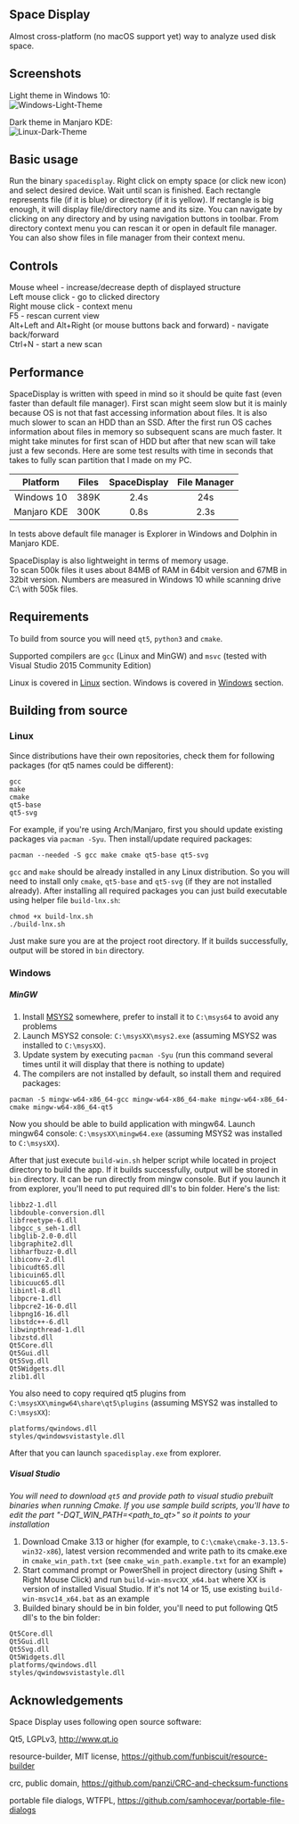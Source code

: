 Space Display
-------------

Almost cross-platform (no macOS support yet) way to analyze used disk space.

Screenshots
-----------

Light theme in Windows 10:  
![Windows-Light-Theme](images/win-light.png)

Dark theme in Manjaro KDE:  
![Linux-Dark-Theme](images/linux-dark.png)


Basic usage
-----------

Run the binary `spacedisplay`. Right click on empty space (or click new icon) and select desired device.
Wait until scan is finished.
Each rectangle represents file (if it is blue) or directory (if it is yellow).
If rectangle is big enough, it will display file/directory name and its size. You can navigate by clicking
on any directory and by using navigation buttons in toolbar. From directory context menu you can
rescan it or open in default file manager. You can also show files in file manager from their context menu.

Controls
--------
Mouse wheel - increase/decrease depth of displayed structure  
Left mouse click - go to clicked directory  
Right mouse click - context menu  
F5 - rescan current view  
Alt+Left and Alt+Right (or mouse buttons back and forward) - navigate back/forward  
Ctrl+N - start a new scan


Performance
----------

SpaceDisplay is written with speed in mind so it should be quite fast (even faster than default file manager).
First scan might seem slow but it is mainly because OS is not that fast accessing information about files.
It is also much slower to scan an HDD than an SSD.
After the first run OS caches information about files in memory so subsequent scans are much faster.
It might take minutes for first scan of HDD but after that new scan will take just a few seconds.
Here are some test results with time in seconds that takes to fully scan partition that I made on my PC.

|   Platform  | Files | SpaceDisplay | File Manager |
|:-----------:|-------|:------------:|:------------:|
|  Windows 10 | 389K  |     2.4s     |      24s     |
| Manjaro KDE | 300K  |     0.8s     |     2.3s     |

In tests above default file manager is Explorer in Windows and Dolphin in Manjaro KDE.

SpaceDisplay is also lightweight in terms of memory usage.  
To scan 500k files it uses about 84MB of RAM in 64bit version and 67MB in 32bit version.
Numbers are measured in Windows 10 while scanning drive C:\ with 505k files.


Requirements
------------

To build from source you will need `qt5`, `python3` and `cmake`.

Supported compilers are `gcc` (Linux and MinGW) and `msvc`
(tested with Visual Studio 2015 Community Edition)

Linux is covered in [Linux](#Linux) section.
Windows is covered in [Windows](#Windows) section.


Building from source
--------------------

### Linux

Since distributions have their own repositories, check them for following packages (for qt5 names could be different):
~~~
gcc
make
cmake
qt5-base
qt5-svg
~~~
For example, if you're using Arch/Manjaro, first you should update existing packages via `pacman -Syu`.
Then install/update required packages:
~~~
pacman --needed -S gcc make cmake qt5-base qt5-svg
~~~
`gcc` and `make` should be already installed in any Linux distribution.
So you will need to install only `cmake`, `qt5-base` and `qt5-svg` (if they are not installed already).
After installing all required packages you can just build executable using helper file `build-lnx.sh`:
~~~
chmod +x build-lnx.sh
./build-lnx.sh
~~~
Just make sure you are at the project root directory.
If it builds successfully, output will be stored in `bin` directory.


### Windows

##### MinGW

1. Install [MSYS2](https://www.msys2.org) somewhere, prefer to install it to `C:\msys64` to avoid any problems
2. Launch MSYS2 console: `C:\msysXX\msys2.exe` (assuming MSYS2 was installed to `C:\msysXX`).
3. Update system by executing `pacman -Syu`
(run this command several times until it will display that there is nothing to update)
4. The compilers are not installed by default, so install them and required packages:
~~~
pacman -S mingw-w64-x86_64-gcc mingw-w64-x86_64-make mingw-w64-x86_64-cmake mingw-w64-x86_64-qt5
~~~
Now you should be able to build application with mingw64. Launch mingw64 console:
`C:\msysXX\mingw64.exe` (assuming MSYS2 was installed to `C:\msysXX`).

After that just execute `build-win.sh` helper script while located in project directory to build the app.
If it builds successfully, output will be stored in `bin` directory. It can be run directly from mingw console.
But if you launch it from explorer, you'll need to put required dll's to bin folder. Here's the list:
~~~
libbz2-1.dll
libdouble-conversion.dll
libfreetype-6.dll
libgcc_s_seh-1.dll
libglib-2.0-0.dll
libgraphite2.dll
libharfbuzz-0.dll
libiconv-2.dll
libicudt65.dll
libicuin65.dll
libicuuc65.dll
libintl-8.dll
libpcre-1.dll
libpcre2-16-0.dll
libpng16-16.dll
libstdc++-6.dll
libwinpthread-1.dll
libzstd.dll
Qt5Core.dll
Qt5Gui.dll
Qt5Svg.dll
Qt5Widgets.dll
zlib1.dll
~~~
You also need to copy required qt5 plugins from `C:\msysXX\mingw64\share\qt5\plugins` (assuming MSYS2 was installed to `C:\msysXX`):
~~~
platforms/qwindows.dll
styles/qwindowsvistastyle.dll
~~~
After that you can launch `spacedisplay.exe` from explorer.


##### Visual Studio 

_You will need to download `qt5` and provide path to visual studio prebuilt binaries when running Cmake.
If you use sample build scripts, you'll have to edit the part "-DQT_WIN_PATH=<path_to_qt>" so it points to your
installation_

1. Download Cmake 3.13 or higher (for example, to `C:\cmake\cmake-3.13.5-win32-x86`), latest version recommended
and write path to its cmake.exe in `cmake_win_path.txt` (see `cmake_win_path.example.txt` for an example)
2. Start command prompt or PowerShell in project directory (using Shift + Right Mouse Click) and run `build-win-msvcXX_x64.bat` where XX is
version of installed Visual Studio. If it's not 14 or 15, use existing `build-win-msvc14_x64.bat` as an example
3. Builded binary should be in bin folder, you'll need to put following Qt5 dll's to the bin folder:
~~~
Qt5Core.dll
Qt5Gui.dll
Qt5Svg.dll
Qt5Widgets.dll
platforms/qwindows.dll
styles/qwindowsvistastyle.dll
~~~

Acknowledgements
----------------
Space Display uses following open source software:

Qt5, LGPLv3, http://www.qt.io

resource-builder, MIT license, https://github.com/funbiscuit/resource-builder

crc, public domain, https://github.com/panzi/CRC-and-checksum-functions

portable file dialogs, WTFPL, https://github.com/samhocevar/portable-file-dialogs
